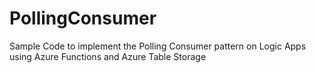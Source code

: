 # PollingConsumer
Sample Code to implement the Polling Consumer pattern on Logic Apps using Azure Functions and Azure Table Storage
